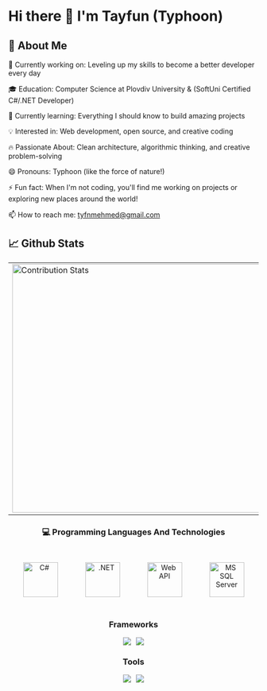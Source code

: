 # Hi there 👋  I'm Tayfun (Typhoon)


## 🚀 About Me

🔭 Currently working on: Leveling up my skills to become a better developer every day

🎓 Education: Computer Science at Plovdiv University & (SoftUni Certified C#/.NET Developer)

🌱 Currently learning: Everything I should know to build amazing projects

💡 Interested in: Web development, open source, and creative coding

🔥 Passionate About: Clean architecture, algorithmic thinking, and creative problem-solving

😄 Pronouns: Typhoon (like the force of nature!)

⚡ Fun fact: When I'm not coding, you'll find me working on projects or exploring new places around the world!

📫 How to reach me: tyfnmehmed@gmail.com


## 📈 Github Stats


<div align="center">
  <table>
    <tr>
      <td>
        <img width="500" src="https://github-readme-stats.vercel.app/api?username=TmcSharp&show_icons=true&theme=radical&hide_border=true&include_all_commits=true" alt="Contribution Stats" />
      </td>
      <td>
        <img width="500" src="https://github-readme-stats.vercel.app/api/top-langs/?username=TmcSharp&layout=compact&theme=radical&hide_border=true&langs_count=6" alt="Language Stats" />
      </td>
    </tr>
  </table>
</div>


<div align="center">
  
### 💻 Programming Languages And Technologies



<div align="center">
<div style="display: flex; flex-wrap: wrap; justify-content: center; gap: 55px; margin: 45px 0;">
<img src="https://cdn.jsdelivr.net/gh/devicons/devicon/icons/csharp/csharp-original.svg" width="70" height="70" title="C#"/>
<img src="https://cdn.jsdelivr.net/gh/devicons/devicon/icons/dot-net/dot-net-original-wordmark.svg" width="70" height="70" title=".NET"/>
<img src="https://custom-icon-badges.demolab.com/badge/-Web_API-512BD4.svg?logo=webapi&logoColor=white" width="70" height="70" title="Web API"/>
<img src="https://cdn.jsdelivr.net/gh/devicons/devicon/icons/microsoftsqlserver/microsoftsqlserver-plain-wordmark.svg" width="70" height="70" title="MS SQL Server"/>
</div>


### Frameworks
<div style="display: flex; flex-wrap: wrap; justify-content: center; gap: 10px; margin-top: 15px;">
  <img src="https://img.shields.io/badge/.NET-512BD4?style=flat&logo=.net&logoColor=white" />
  <img src="https://img.shields.io/badge/ASP.NET%20Core-512BD4?style=flat&logo=.net&logoColor=white" />
</div>

### Tools
<div style="display: flex; flex-wrap: wrap; justify-content: center; gap: 10px; margin-top: 15px;">
  <img src="https://img.shields.io/badge/Visual_Studio-5C2D91?style=flat&logo=visual-studio&logoColor=white" />
  <img src="https://img.shields.io/badge/Visual_Studio_Code-007ACC?style=flat&logo=visual-studio-code&logoColor=white" />
</div>

</div>
